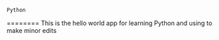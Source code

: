 ```
Python
```
========
This is the hello world app for learning Python
and using to make minor edits 
